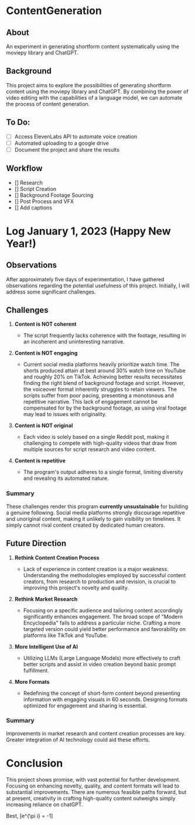 # ContentGeneration
## About
An experiment in generating shortform content systematically using the moviepy library and ChatGPT.

## Background
This project aims to explore the possibilities of generating shortform content using the moviepy library and ChatGPT. By combining the power of video editing with the capabilities of a language model, we can automate the process of content generation.

## To Do:
- [ ] Access ElevenLabs API to automate voice creation
- [ ] Automated uploading to a google drive
- [ ] Document the project and share the results

## Workflow
- [] Research
- [] Script Creation
- [] Background Footage Sourcing
- [] Post Process and VFX
- [] Add captions


# Log January 1, 2023 (Happy New Year!)

## Observations

After approximately five days of experimentation, I have gathered observations regarding the potential usefulness of this project. Initially, I will address some significant challenges.

## Challenges

1. **Content is NOT coherent**
   - The script frequently lacks coherence with the footage, resulting in an incoherent and uninteresting narrative.

2. **Content is NOT engaging**
   - Current social media platforms heavily prioritize watch time. The shorts produced attain at best around 30% watch time on YouTube and roughly 20% on TikTok. Achieving better results necessitates finding the right blend of background footage and script. However, the voiceover format inherently struggles to retain viewers. The scripts suffer from poor pacing, presenting a monotonous and repetitive narrative. This lack of engagement cannot be compensated for by the background footage, as using viral footage may lead to issues with originality.

3. **Content is NOT original**
   - Each video is solely based on a single Reddit post, making it challenging to compete with high-quality videos that draw from multiple sources for script research and video content.

4. **Content is repetitive**
   - The program's output adheres to a single format, limiting diversity and revealing its automated nature.

### Summary

These challenges render this program **currently unsustainable** for building a genuine following. Social media platforms strongly discourage repetitive and unoriginal content, making it unlikely to gain visibility on timelines. It simply cannot rival content created by dedicated human creators.

## Future Direction

1. **Rethink Content Creation Process**
   - Lack of experience in content creation is a major weakness. Understanding the methodologies employed by successful content creators, from research to production and revision, is crucial to improving this project's novelty and quality.

2. **Rethink Market Research**
   - Focusing on a specific audience and tailoring content accordingly significantly enhances engagement. The broad scope of "Modern Encyclopedia" fails to address a particular niche. Crafting a more targeted version could yield better performance and favorability on platforms like TikTok and YouTube.

3. **More Intelligent Use of AI**
   - Utilizing LLMs (Large Language Models) more effectively to craft better scripts and assist in video creation beyond basic prompt fulfillment.

4. **More Formats**
   - Redefining the concept of short-form content beyond presenting information with engaging visuals in 60 seconds. Designing formats optimized for engagement and sharing is essential.

### Summary

Improvements in market research and content creation processes are key. Greater integration of AI technology could aid these efforts.

# Conclusion

This project shows promise, with vast potential for further development. Focusing on enhancing novelty, quality, and content formats will lead to substantial improvements. There are numerous feasible paths forward, but at present, creativity in crafting high-quality content outweighs simply increasing reliance on chatGPT.

Best, \[e^{\pi i} = -1\]
